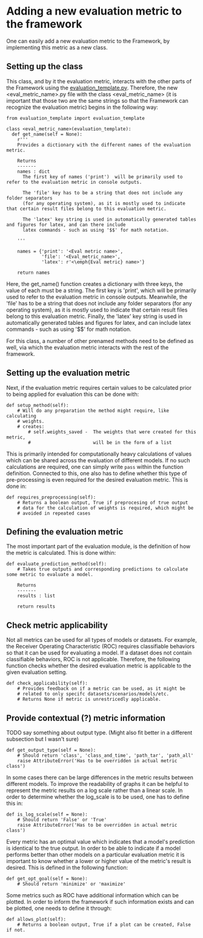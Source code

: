 # Adding a new evaluation metric to the framework

One can easily add a new evaluation metric to the Framework, by implementing this metric as a new class.

## Setting up the class

This class, and by it the evaluation metric, interacts with the other parts of the Framework using the [evaluation_template.py](https://github.com/julianschumann/General-Framework/blob/main/Framework/Evaluation_metrics/evaluation_template.py). Therefore, the new <eval_metric_name>.py file with the class <eval_metric_name> (it is important that those two are the same strings so that the Framework can recognize the evaluation metric) begins in the following way:

```
from evaluation_template import evaluation_template

class <eval_metric_name>(evaluation_template):
  def get_name(self = None):
    r'''
    Provides a dictionary with the different names of the evaluation metric.
        
    Returns
    -------
    names : dict
      The first key of names ('print')  will be primarily used to refer to the evaluation metric in console outputs. 
            
      The 'file' key has to be a string that does not include any folder separators 
      (for any operating system), as it is mostly used to indicate that certain result files belong to this evaluation metric. 
            
      The 'latex' key string is used in automatically generated tables and figures for latex, and can there include 
      latex commands - such as using '$$' for math notation.
        
    '''

    names = {'print': '<Eval metric name>',
             'file': '<Eval_metric_name>',
             'latex': r'<\emph{Eval metric} name>'}

    return names
```

Here, the get_name() function creates a dictionary with three keys, the value of each must be a string. The first key is 'print', which will be primarily used to refer to the evaluation metric in console outputs. Meanwhile, the 'file' has to be a string that does not include any folder separators (for any operating system), as it is mostly used to indicate that certain result files belong to this evaluation metric. Finally, the 'latex' key string is used in automatically generated tables and figures for latex, and can include latex commands - such as using '$$' for math notation.

For this class, a number of other prenamed methods need to be defined as well, via which the evaluation metric interacts with the rest of the framework.

## Setting up the evaluation metric

Next, if the evaluation metric requires certain values to be calculated prior to being applied for evaluation this can be done with:

```
def setup_method(self):
    # Will do any preparation the method might require, like calculating
    # weights.
    # creates:
        # self.weights_saved -  The weights that were created for this metric,
        #                       will be in the form of a list
```
This is primarily intended for computationally heavy calculations of values which can be shared across the evaluation of different models. If no such calculations are required, one can simply write `pass` within the function definition. 
Connected to this, one also has to define whether this type of pre-processing is even required for the desired evaluation metric. This is done in:

```
def requires_preprocessing(self):
    # Returns a boolean output, True if preprocesing of true output
    # data for the calculation of weights is required, which might be 
    # avoided in repeated cases
```

## Defining the evaluation metric

The most important part of the evaluation module, is the definition of how the metric is calculated. This is done within:

```
def evaluate_prediction_method(self):
    # Takes true outputs and corresponding predictions to calculate some metric to evaluate a model.

    Returns
    -------
    results : list

    return results 
```

## Check metric applicability
Not all metrics can be used for all types of models or datasets. For example, the Receiver Operating Characteristic (ROC) requires classifiable behaviors so that it can be used for evaluating a model. If a dataset does not contain classifiable behaviors, ROC is not applicable. Therefore, the following function checks whether the desired evaluation metric is applicable to the given evaluation setting.
```
def check_applicability(self):
    # Provides feedback on if a metric can be used, as it might be
    # related to only specifc datasets/scenarios/models/etc.
    # Returns None if metric is unrestricedly applicable.
```


## Provide contextual (?) metric information

TODO say something about output type. (Might also fit better in a different subsection but I wasn't sure)
```
def get_output_type(self = None):
    # Should return 'class', 'class_and_time', 'path_tar', 'path_all'
    raise AttributeError('Has to be overridden in actual metric class')
```

In some cases there can be large differences in the metric results between different models. To improve the readability of graphs it can be helpful to represent the metric results on a log scale rather than a linear scale. In order to determine whether the log_scale is to be used, one has to define this in:
```
def is_log_scale(self = None):
    # Should return 'False' or 'True'
    raise AttributeError('Has to be overridden in actual metric class')
```

Every metric has an optimal value which indicates that a model's prediction is identical to the true output. In order to be able to indicate if a model performs better than other models on a particular evaluation metric it is important to know whether a lower or higher value of the metric's result is desired. This is defined in the following function:
```
def get_opt_goal(self = None):
    # Should return 'minimize' or 'maximize'
```

Some metrics such as ROC have additional information which can be plotted. In order to inform the framework if such information exists and can be plotted, one needs to define it through: 

```
def allows_plot(self):
    # Returns a boolean output, True if a plot can be created, False if not.
```
